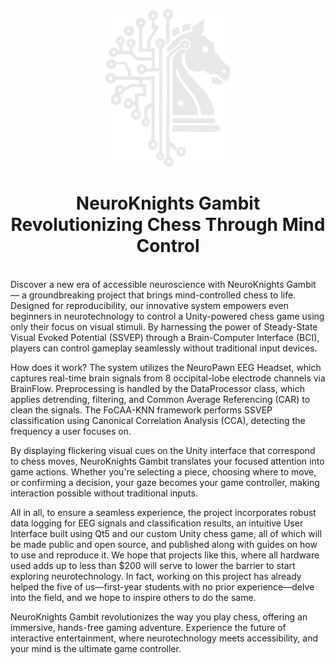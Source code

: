 <p align="center"><img src="static/img/logo_white.png" alt="NeuroKnights Logo" width="200"/></p>

<h1 align="center">NeuroKnights Gambit<br>Revolutionizing Chess Through Mind Control</h1>

<br> 
Discover a new era of accessible neuroscience with NeuroKnights Gambit — a groundbreaking project that brings mind-controlled chess to life. Designed for reproducibility, our innovative system empowers even beginners in neurotechnology to control a Unity-powered chess game using only their focus on visual stimuli. By harnessing the power of Steady-State Visual Evoked Potential (SSVEP) through a Brain-Computer Interface (BCI), players can control gameplay seamlessly without traditional input devices.

How does it work?
The system utilizes the NeuroPawn EEG Headset, which captures real-time brain signals from 8 occipital-lobe electrode channels via BrainFlow. Preprocessing is handled by the DataProcessor class, which applies detrending, filtering, and Common Average Referencing (CAR) to clean the signals. The FoCAA-KNN framework performs SSVEP classification using Canonical Correlation Analysis (CCA), detecting the frequency a user focuses on.

By displaying flickering visual cues on the Unity interface that correspond to chess moves, NeuroKnights Gambit translates your focused attention into game actions. Whether you're selecting a piece, choosing where to move, or confirming a decision, your gaze becomes your game controller, making interaction possible without traditional inputs.

All in all, to ensure a seamless experience, the project incorporates robust data logging for EEG signals and classification results, an intuitive User Interface built using Qt5 and our custom Unity chess game, all of which will be made public and open source, and published along with guides on how to use and reproduce it. We hope that projects like this, where all hardware used adds up to less than $200 will serve to lower the barrier to start exploring neurotechnology. In fact, working on this project has already helped the five of us—first-year students with no prior experience—delve into the field, and we hope to inspire others to do the same.

NeuroKnights Gambit revolutionizes the way you play chess, offering an immersive, hands-free gaming adventure. Experience the future of interactive entertainment, where neurotechnology meets accessibility, and your mind is the ultimate game controller.
